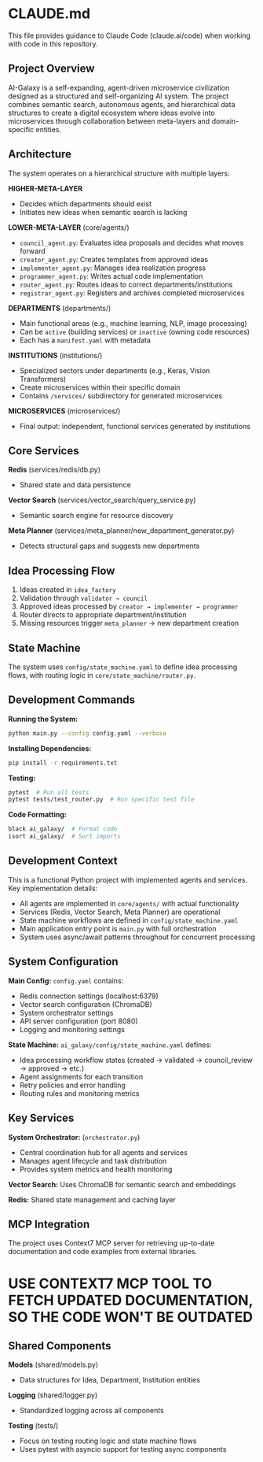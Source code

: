 # CLAUDE.md

This file provides guidance to Claude Code (claude.ai/code) when working with code in this repository.

## Project Overview

AI-Galaxy is a self-expanding, agent-driven microservice civilization designed as a structured and self-organizing AI system. The project combines semantic search, autonomous agents, and hierarchical data structures to create a digital ecosystem where ideas evolve into microservices through collaboration between meta-layers and domain-specific entities.

## Architecture

The system operates on a hierarchical structure with multiple layers:

**HIGHER-META-LAYER**
- Decides which departments should exist
- Initiates new ideas when semantic search is lacking

**LOWER-META-LAYER** (core/agents/)
- `council_agent.py`: Evaluates idea proposals and decides what moves forward
- `creator_agent.py`: Creates templates from approved ideas  
- `implementer_agent.py`: Manages idea realization progress
- `programmer_agent.py`: Writes actual code implementation
- `router_agent.py`: Routes ideas to correct departments/institutions
- `registrar_agent.py`: Registers and archives completed microservices

**DEPARTMENTS** (departments/)
- Main functional areas (e.g., machine learning, NLP, image processing)
- Can be `active` (building services) or `inactive` (owning code resources)
- Each has a `manifest.yaml` with metadata

**INSTITUTIONS** (institutions/)
- Specialized sectors under departments (e.g., Keras, Vision Transformers)
- Create microservices within their specific domain
- Contains `/services/` subdirectory for generated microservices

**MICROSERVICES** (microservices/)
- Final output: independent, functional services generated by institutions

## Core Services

**Redis** (services/redis/db.py)
- Shared state and data persistence

**Vector Search** (services/vector_search/query_service.py)  
- Semantic search engine for resource discovery

**Meta Planner** (services/meta_planner/new_department_generator.py)
- Detects structural gaps and suggests new departments

## Idea Processing Flow

1. Ideas created in `idea_factory`
2. Validation through `validator → council`
3. Approved ideas processed by `creator → implementer → programmer`
4. Router directs to appropriate department/institution
5. Missing resources trigger `meta_planner` → new department creation

## State Machine

The system uses `config/state_machine.yaml` to define idea processing flows, with routing logic in `core/state_machine/router.py`.

## Development Commands

**Running the System:**
```bash
python main.py --config config.yaml --verbose
```

**Installing Dependencies:**
```bash
pip install -r requirements.txt
```

**Testing:**
```bash
pytest  # Run all tests
pytest tests/test_router.py  # Run specific test file
```

**Code Formatting:**
```bash
black ai_galaxy/  # Format code
isort ai_galaxy/  # Sort imports
```

## Development Context

This is a functional Python project with implemented agents and services. Key implementation details:

- All agents are implemented in `core/agents/` with actual functionality
- Services (Redis, Vector Search, Meta Planner) are operational
- State machine workflows are defined in `config/state_machine.yaml`
- Main application entry point is `main.py` with full orchestration
- System uses async/await patterns throughout for concurrent processing

## System Configuration

**Main Config:** `config.yaml` contains:
- Redis connection settings (localhost:6379)
- Vector search configuration (ChromaDB)
- System orchestrator settings
- API server configuration (port 8080)
- Logging and monitoring settings

**State Machine:** `ai_galaxy/config/state_machine.yaml` defines:
- Idea processing workflow states (created → validated → council_review → approved → etc.)
- Agent assignments for each transition
- Retry policies and error handling
- Routing rules and monitoring metrics

## Key Services

**System Orchestrator:** (`orchestrator.py`)
- Central coordination hub for all agents and services
- Manages agent lifecycle and task distribution
- Provides system metrics and health monitoring

**Vector Search:** Uses ChromaDB for semantic search and embeddings

**Redis:** Shared state management and caching layer

## MCP Integration

The project uses Context7 MCP server for retrieving up-to-date documentation and code examples from external libraries.

# **USE CONTEXT7 MCP TOOL TO FETCH UPDATED DOCUMENTATION, SO THE CODE WON'T BE OUTDATED**

## Shared Components

**Models** (shared/models.py)
- Data structures for Idea, Department, Institution entities

**Logging** (shared/logger.py) 
- Standardized logging across all components

**Testing** (tests/)
- Focus on testing routing logic and state machine flows
- Uses pytest with asyncio support for testing async components